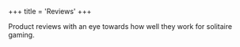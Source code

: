 +++
title = 'Reviews'
+++

Product reviews with an eye towards how well they work for solitaire gaming.